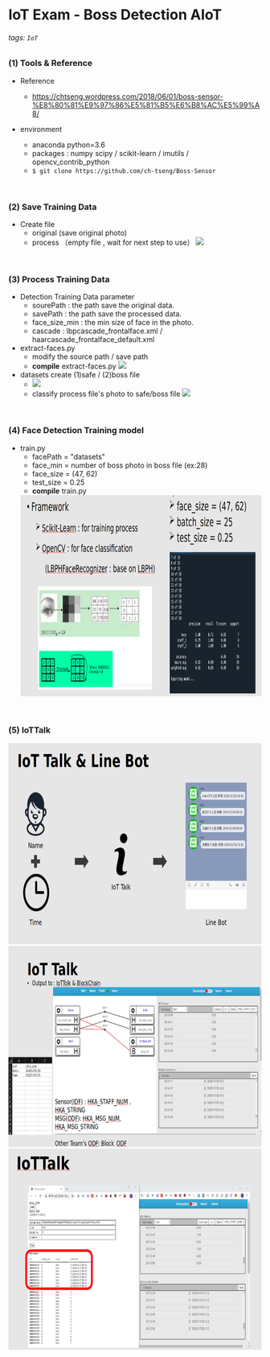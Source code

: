 # IoT Exam - Boss Detection AIoT
###### tags: `IoT`

### 

### (1) Tools & Reference
- Reference
    -    https://chtseng.wordpress.com/2018/06/01/boss-sensor-%E8%80%81%E9%97%86%E5%81%B5%E6%B8%AC%E5%99%A8/


- environment
    - anaconda python=3.6
    - packages : numpy scipy / scikit-learn / imutils / opencv_contrib_python
    - `$ git clone https://github.com/ch-tseng/Boss-Sensor`
<br />

### (2) Save Training Data
- Create file
    - original (save original photo)
    - process （empty file , wait for next step to use）
    ![](https://i.imgur.com/jQ19GZ9.png)
    



<br />

### (3) Process Training Data
- Detection Training Data parameter
    - sourePath : the path save the original data.
    - savePath : the path save the processed data.
    - face_size_min : the min size of face in the photo.
    - cascade : lbpcascade_frontalface.xml / haarcascade_frontalface_default.xml
-  extract-faces.py
    -  modify the source path / save path
    -  **compile** extract-faces.py
    ![](https://i.imgur.com/F20IAYo.png)
- datasets create (1)safe / (2)boss file
    - ![](https://i.imgur.com/96a3Eg7.png)
    - classify process file's photo to safe/boss file
        ![](https://i.imgur.com/rVWea1V.png)

<br />

### (4) Face Detection Training model
- train.py
    - facePath = "datasets"
    - face_min = number of boss photo in boss file (ex:28)
    - face_size = (47, 62)
    - test_size = 0.25
    - **compile** train.py
    <a/>
    <img src="photo/Train Model.png" width="800" height="400" /> <br />
                    


<br />

### (5) IoTTalk
<img src="photo/architecture.png" width="800" height="400" /> 
<img src="photo/iottalk.png" width="800" height="400" /> 
<img src="photo/iottalk2.png" width="800" height="400" /> 

